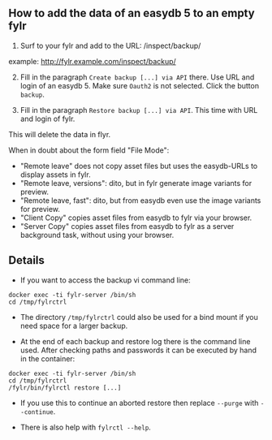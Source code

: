 ## How to add the data of an easydb 5 to an empty fylr

1. Surf to your fylr and add to the URL: /inspect/backup/

  example: http://fylr.example.com/inspect/backup/

2. Fill in the paragraph `Create backup [...] via API` there. Use URL and login of an easydb 5. Make sure `Oauth2` is not selected. Click the button `backup`.

3. Fill in the paragraph `Restore backup [...] via API`. This time with URL and login of fylr.

This will delete the data in flyr.

When in doubt about the form field "File Mode":
* "Remote leave" does not copy asset files but uses the easydb-URLs to display assets in fylr.
* "Remote leave, versions": dito, but in fylr generate image variants for preview.
* "Remote leave, fast": dito, but from easydb even use the image variants for preview.
* "Client Copy" copies asset files from easydb to fylr via your browser.
* "Server Copy" copies asset files from easydb to fylr as a server background task, without using your browser.

## Details

* If you want to access the backup vi command line:

```
docker exec -ti fylr-server /bin/sh
cd /tmp/fylrctrl
```

* The directory `/tmp/fylrctrl` could also be used for a bind mount if you need space for a larger backup.

* At the end of each backup and restore log there is the command line used. After checking paths and passwords it can be executed by hand in the container:

```
docker exec -ti fylr-server /bin/sh
cd /tmp/fylrctrl
/fylr/bin/fylrctl restore [...]
```

* If you use this to continue an aborted restore then replace `--purge` with `--continue`.

* There is also help with `fylrctl --help`.

